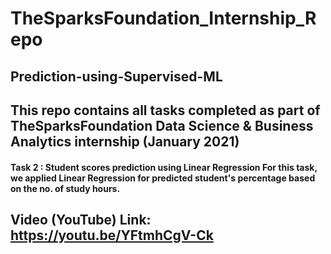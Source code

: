 # TheSparksFoundation_Internship_Repo

## Prediction-using-Supervised-ML

## This repo contains all tasks completed as part of TheSparksFoundation Data Science & Business Analytics internship (January 2021)

#### Task 2 : Student scores prediction using Linear Regression For this task, we applied Linear Regression for predicted student's percentage based on the no. of study hours.

## Video (YouTube) Link: https://youtu.be/YFtmhCgV-Ck
